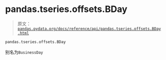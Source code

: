 # pandas.tseries.offsets.BDay

> 原文：[`pandas.pydata.org/docs/reference/api/pandas.tseries.offsets.BDay.html`](https://pandas.pydata.org/docs/reference/api/pandas.tseries.offsets.BDay.html)

```py
pandas.tseries.offsets.BDay
```

别名为`BusinessDay`
